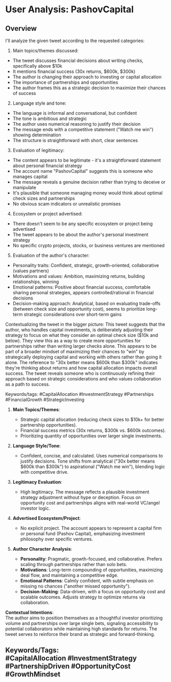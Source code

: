 # User Analysis: PashovCapital

## Overview

<think>
I'll analyze the given tweet according to the requested categories:

1. Main topics/themes discussed:
- The tweet discusses financial decisions about writing checks, specifically above $10k
- It mentions financial success (30x returns, $600k, $300k)
- The author is changing their approach to investing or capital allocation
- The importance of partnerships and opportunities
- The author frames this as a strategic decision to maximize their chances of success

2. Language style and tone:
- The language is informal and conversational, but confident
- The tone is ambitious and strategic
- The author uses numerical reasoning to justify their decision
- The message ends with a competitive statement ("Watch me win") showing determination
- The structure is straightforward with short, clear sentences

3. Evaluation of legitimacy:
- The content appears to be legitimate - it's a straightforward statement about personal financial strategy
- The account name "PashovCapital" suggests this is someone who manages capital
- The message reveals a genuine decision rather than trying to deceive or manipulate
- It's plausible that someone managing money would think about optimal check sizes and partnerships
- No obvious scam indicators or unrealistic promises

4. Ecosystem or project advertised:
- There doesn't seem to be any specific ecosystem or project being advertised
- The tweet appears to be about the author's personal investment strategy
- No specific crypto projects, stocks, or business ventures are mentioned

5. Evaluation of the author's character:
- Personality traits: Confident, strategic, growth-oriented, collaborative (values partners)
- Motivations and values: Ambition, maximizing returns, building relationships, winning
- Emotional patterns: Positive about financial success, comfortable sharing personal strategies, appears controlled/rational in financial decisions
- Decision-making approach: Analytical, based on evaluating trade-offs (between check size and opportunity cost), seems to prioritize long-term strategic considerations over short-term gains

Contextualizing the tweet in the bigger picture:
This tweet suggests that the author, who handles capital investments, is deliberately adjusting their strategy to focus on what they consider an optimal check size ($10k and below). They view this as a way to create more opportunities for partnerships rather than writing larger checks alone. This appears to be part of a broader mindset of maximizing their chances to "win" by strategically deploying capital and working with others rather than going it alone. The reference to "30x better means $600k than $300k" indicates they're thinking about returns and how capital allocation impacts overall success. The tweet reveals someone who is continuously refining their approach based on strategic considerations and who values collaboration as a path to success.

Keywords/tags:
#CapitalAllocation #InvestmentStrategy #Partnerships #FinancialGrowth #StrategicInvesting
</think>

1. **Main Topics/Themes**:  
   - Strategic capital allocation (reducing check sizes to $10k+ for better partnership opportunities).  
   - Financial success metrics (30x returns, $300k vs. $600k outcomes).  
   - Prioritizing quantity of opportunities over larger single investments.  

2. **Language Style/Tone**:  
   - Confident, concise, and calculated. Uses numerical comparisons to justify decisions. Tone shifts from analytical ("30x better means $600k than $300k") to aspirational ("Watch me win"), blending logic with competitive drive.  

3. **Legitimacy Evaluation**:  
   - High legitimacy. The message reflects a plausible investment strategy adjustment without hype or deception. Focus on opportunity cost and partnerships aligns with real-world VC/angel investor logic.  

4. **Advertised Ecosystem/Project**:  
   - No explicit project. The account appears to represent a capital firm or personal fund (Pashov Capital), emphasizing investment philosophy over specific ventures.  

5. **Author Character Analysis**:  
   - **Personality**: Pragmatic, growth-focused, and collaborative. Prefers scaling through partnerships rather than solo bets.  
   - **Motivations**: Long-term compounding of opportunities, maximizing deal flow, and maintaining a competitive edge.  
   - **Emotional Patterns**: Calmly confident, with subtle emphasis on missing no chances ("another missed opportunity").  
   - **Decision-Making**: Data-driven, with a focus on opportunity cost and scalable outcomes. Adjusts strategy to optimize returns via collaboration.  

**Contextual Intentions**:  
The author aims to position themselves as a thoughtful investor prioritizing volume and partnerships over large single bets, signaling accessibility to potential collaborators while maintaining high standards for returns. The tweet serves to reinforce their brand as strategic and forward-thinking.  

**Keywords/Tags**:  
#CapitalAllocation #InvestmentStrategy #PartnershipDriven #OpportunityCost #GrowthMindset
---
